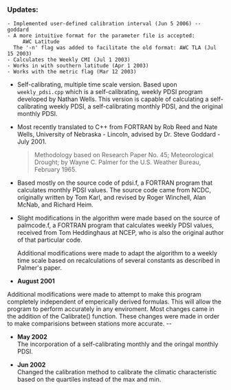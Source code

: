 ### Updates:  
    - Implemented user-defined calibration interval (Jun 5 2006) -- goddard
    - A more intuitive format for the parameter file is accepted:
         AWC Latitude
      The '-n' flag was added to facilitate the old format: AWC TLA (Jul 15 2003)
    - Calculates the Weekly CMI (Jul 1 2003)
    - Works in with southern latitude (Apr 1 2003)
    - Works with the metric flag (Mar 12 2003)

* Self-calibrating, multiple time scale version. Based upon `weekly_pdsi.cpp` 
which is a self-calibrating, weekly PDSI program developed by Nathan Wells. 
This version is capable of calculating a self-calibrating weekly PDSI, 
a self-calibrating monthly PDSI, and the original monthly PDSI.

* Most recently translated to C++ from FORTRAN by Rob Reed and Nate Wells, 
University of Nebraska - Lincoln, advised by Dr. Steve Goddard - July 2001.

    > Methodology based on Research Paper No. 45; Meteorological Drought; by 
    Wayne C. Palmer for the U.S. Weather Bureau, February 1965.

* Based mostly on the source code of pdsi.f, a FORTRAN program that calculates 
monthly PDSI values.  The source code came from NCDC, originally written by 
Tom Karl, and revised by Roger Winchell, Alan McNab, and Richard Heim.

* Slight modifications in the algorithm were made based on the source of 
palmcode.f, a FORTRAN program that calculates weekly PDSI values, received from 
Tom Heddinghaus at NCEP, who is also the original author of that particular code.

    Additional modifications were made to adapt the algorithm to a weekly time 
    scale based on recalculations of several constants as described in Palmer's paper.

* __August 2001__

Additional modifications were made to attempt to make this program completely 
independent of emperically derived formulas. This will allow the program to 
perform accurately in any enviroment. Most changes came in the addition of the 
Calibrate() function.  These changes were made in order to
make comparisions between stations more accurate.  --

* __May 2002__  
The incorporation of a self-calibrating monthly and the oringal monthly PDSI. 

* __Jun 2002__  
Changed the calibration method to calibrate the climatic characteristic based 
on the quartiles instead of the max and min.

